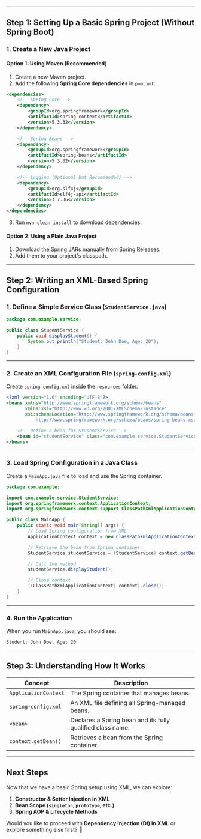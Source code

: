  

---

## **Step 1: Setting Up a Basic Spring Project (Without Spring Boot)**  

### **1. Create a New Java Project**  

#### **Option 1: Using Maven (Recommended)**  
1. Create a new Maven project.  
2. Add the following **Spring Core dependencies** in `pom.xml`:  

```xml
<dependencies>
    <!-- Spring Core -->
    <dependency>
        <groupId>org.springframework</groupId>
        <artifactId>spring-context</artifactId>
        <version>5.3.32</version>
    </dependency>

    <!-- Spring Beans -->
    <dependency>
        <groupId>org.springframework</groupId>
        <artifactId>spring-beans</artifactId>
        <version>5.3.32</version>
    </dependency>

    <!-- Logging (Optional but Recommended) -->
    <dependency>
        <groupId>org.slf4j</groupId>
        <artifactId>slf4j-api</artifactId>
        <version>1.7.36</version>
    </dependency>
</dependencies>
```

3. Run `mvn clean install` to download dependencies.  

#### **Option 2: Using a Plain Java Project**  
1. Download the Spring JARs manually from [Spring Releases](https://repo.spring.io/release/org/springframework/).  
2. Add them to your project's classpath.  

---

## **Step 2: Writing an XML-Based Spring Configuration**  

### **1. Define a Simple Service Class (`StudentService.java`)**  

```java
package com.example.service;

public class StudentService {
    public void displayStudent() {
        System.out.println("Student: John Doe, Age: 20");
    }
}
```

---

### **2. Create an XML Configuration File (`spring-config.xml`)**  
Create `spring-config.xml` inside the `resources` folder.  

```xml
<?xml version="1.0" encoding="UTF-8"?>
<beans xmlns="http://www.springframework.org/schema/beans"
       xmlns:xsi="http://www.w3.org/2001/XMLSchema-instance"
       xsi:schemaLocation="http://www.springframework.org/schema/beans
           http://www.springframework.org/schema/beans/spring-beans.xsd">

    <!-- Define a bean for StudentService -->
    <bean id="studentService" class="com.example.service.StudentService"/>
</beans>
```

---

### **3. Load Spring Configuration in a Java Class**  

Create a `MainApp.java` file to load and use the Spring container.  

```java
package com.example;

import com.example.service.StudentService;
import org.springframework.context.ApplicationContext;
import org.springframework.context.support.ClassPathXmlApplicationContext;

public class MainApp {
    public static void main(String[] args) {
        // Load Spring configuration from XML
        ApplicationContext context = new ClassPathXmlApplicationContext("spring-config.xml");

        // Retrieve the bean from Spring container
        StudentService studentService = (StudentService) context.getBean("studentService");

        // Call the method
        studentService.displayStudent();

        // Close context
        ((ClassPathXmlApplicationContext) context).close();
    }
}
```

---

### **4. Run the Application**  
When you run `MainApp.java`, you should see:  

```
Student: John Doe, Age: 20
```

---

## **Step 3: Understanding How It Works**  

| Concept | Description |
|---------|------------|
| `ApplicationContext` | The Spring container that manages beans. |
| `spring-config.xml` | An XML file defining all Spring-managed beans. |
| `<bean>` | Declares a Spring bean and its fully qualified class name. |
| `context.getBean()` | Retrieves a bean from the Spring container. |

---

## **Next Steps**  
Now that we have a basic Spring setup using XML, we can explore:  
1. **Constructor & Setter Injection in XML**  
2. **Bean Scope (`singleton`, `prototype`, etc.)**  
3. **Spring AOP & Lifecycle Methods**  

Would you like to proceed with **Dependency Injection (DI) in XML** or explore something else first? 🚀
